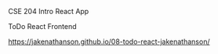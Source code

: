 CSE 204 Intro React App

ToDo React Frontend

 https://jakenathanson.github.io/08-todo-react-jakenathanson/
